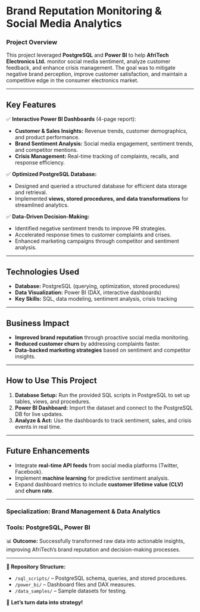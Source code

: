 # **Brand Reputation Monitoring & Social Media Analytics**  

### **Project Overview**  
This project leveraged **PostgreSQL** and **Power BI** to help **AfriTech Electronics Ltd.** monitor social media sentiment, analyze customer feedback, and enhance crisis management. The goal was to mitigate negative brand perception, improve customer satisfaction, and maintain a competitive edge in the consumer electronics market.  

---

## **Key Features**  
✅ **Interactive Power BI Dashboards** (4-page report):  
- **Customer & Sales Insights:** Revenue trends, customer demographics, and product performance.  
- **Brand Sentiment Analysis:** Social media engagement, sentiment trends, and competitor mentions.  
- **Crisis Management:** Real-time tracking of complaints, recalls, and response efficiency.  

✅ **Optimized PostgreSQL Database:**  
- Designed and queried a structured database for efficient data storage and retrieval.  
- Implemented **views, stored procedures, and data transformations** for streamlined analytics.  

✅ **Data-Driven Decision-Making:**  
- Identified negative sentiment trends to improve PR strategies.  
- Accelerated response times to customer complaints and crises.  
- Enhanced marketing campaigns through competitor and sentiment analysis.  

---

## **Technologies Used**  
- **Database:** PostgreSQL (querying, optimization, stored procedures)  
- **Data Visualization:** Power BI (DAX, interactive dashboards)  
- **Key Skills:** SQL, data modeling, sentiment analysis, crisis tracking  

---

## **Business Impact**  
- **Improved brand reputation** through proactive social media monitoring.  
- **Reduced customer churn** by addressing complaints faster.  
- **Data-backed marketing strategies** based on sentiment and competitor insights.  

---

## **How to Use This Project**  
1. **Database Setup:** Run the provided SQL scripts in PostgreSQL to set up tables, views, and procedures.  
2. **Power BI Dashboard:** Import the dataset and connect to the PostgreSQL DB for live updates.  
3. **Analyze & Act:** Use the dashboards to track sentiment, sales, and crisis events in real time.  

---

## **Future Enhancements**  
- Integrate **real-time API feeds** from social media platforms (Twitter, Facebook).  
- Implement **machine learning** for predictive sentiment analysis.  
- Expand dashboard metrics to include **customer lifetime value (CLV)** and **churn rate**.  

---

### **Specialization:** Brand Management & Data Analytics  
### **Tools:** PostgreSQL, Power BI  

📊 **Outcome:** Successfully transformed raw data into actionable insights, improving AfriTech’s brand reputation and decision-making processes.  

---  

**📂 Repository Structure:**  
- `/sql_scripts/` – PostgreSQL schema, queries, and stored procedures.  
- `/power_bi/` – Dashboard files and DAX measures.  
- `/data_samples/` – Sample datasets for testing.  

🚀 **Let’s turn data into strategy!**
